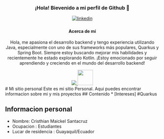 <div style="text-align: center; align="center">
    <h3>¡Hola! Bievenido a mi perfil de Github 👋</h3>
    <a href="https://www.linkedin.com/in/cristhiansantacruz/" target="_blank">
<img src=https://img.shields.io/badge/linkedin-%2300acee.svg?color=405DE6&style=for-the-badge&logo=linkedin&logoColor=white alt=linkedin style="margin-bottom: 5px;" />
</a>
  <div style="text-align: center; margin-top: 20px;">
    <h4>Acerca de mí</h4>
    <p>Hola, me apasiona el desarrollo backend y tengo experiencia utilizando Java, especialmente con uno de sus frameworks más populares, Quarkus y Spring Boot. Siempre estoy buscando mejorar mis habilidades y recientemente he estado explorando Kotlin. ¡Estoy emocionado por seguir aprendiendo y creciendo en el mundo del desarrollo backend!</p>
  </div>

  <a href="https://skillicons.dev">
    <img src="https://skillicons.dev/icons?i=java,kotlin,spring,docker,git" />
  </a>
  <img src="https://cdn.jsdelivr.net/gh/devicons/devicon@latest/icons/quarkus/quarkus-original.svg" width="50" height="50" />
</div>
# Mi sitio personal
  Este es mi sitio Personal. Aqui puedes encontrar informacion sobre mi y mis proyectos 
## Contenido
 * [Intereses] #Quarkus

## Informacion personal
* Nombre: Cristhian Maickel Santacruz
* Ocupacion : Estudiantes
* Lucar de residencia : Guayaquil/Ecuador
